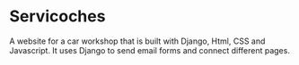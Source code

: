 # Servicoches
A website for a car workshop that is built with Django, Html, CSS and Javascript. It uses Django to send email forms and connect different pages. 
